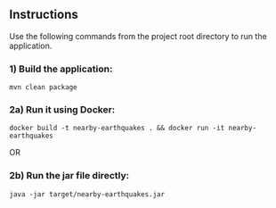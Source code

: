 <h2>Instructions</h2>
Use the following commands from the project root directory to run the application.

<h3>1) Build the application:</h3>

    mvn clean package

<h3>2a) Run it using Docker:</h3>

    docker build -t nearby-earthquakes . && docker run -it nearby-earthquakes

OR

<h3>2b) Run the jar file directly:</h3>

    java -jar target/nearby-earthquakes.jar

    